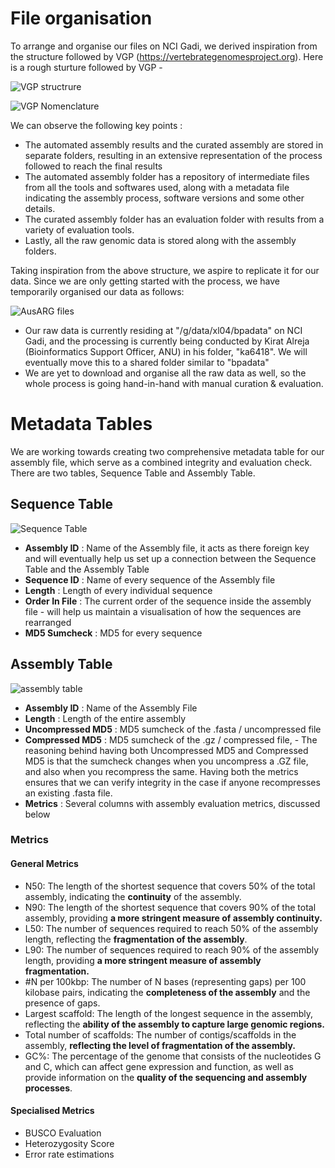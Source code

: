 # File organisation

To arrange and organise our files on NCI Gadi, we derived inspiration from the structure followed by VGP (https://vertebrategenomesproject.org). Here is a rough sturture followed by VGP -

  
![VGP structrure](https://i.ibb.co/cQpfG6n/Screenshot-2023-05-08-at-1-18-39-pm.png)

![VGP Nomenclature
](https://i.ibb.co/gjLVpbK/Screenshot-2023-05-08-at-1-27-11-pm.png)

We can observe the following key points :

 -  The automated assembly results and the curated assembly are stored in separate folders, resulting in an extensive representation of the process followed to reach the final results 
 - The automated assembly folder has a repository of intermediate files from all the tools and softwares used, along with a metadata file indicating the assembly process, software versions and some other details. 
 - The curated assembly folder has an evaluation folder with results from a variety of evaluation tools.
 - Lastly,  all the raw genomic data is stored along with the assembly folders. 

Taking inspiration from the above structure, we aspire to replicate it for our data. Since we are only getting started with the process, we have temporarily organised our data as follows:

![AusARG files](https://i.ibb.co/tZwhGJk/Screenshot-2023-05-08-at-1-40-12-pm.png%5B)

 - Our raw data is currently residing at "/g/data/xl04/bpadata" on NCI Gadi, and the processing is currently being conducted by Kirat Alreja (Bioinformatics Support Officer, ANU)  in his folder, "ka6418". We will eventually move this to a shared folder similar to "bpadata"
 - We are yet to download and organise all the raw data as well, so the whole process is going hand-in-hand with manual curation & evaluation. 

# Metadata Tables
We are working towards creating two comprehensive metadata table for our assembly file, which serve as a combined integrity and evaluation check. There are two tables, Sequence Table and Assembly Table. 

## Sequence Table
![Sequence Table](https://i.ibb.co/Lhj97V8/Screenshot-2023-05-08-at-2-12-57-pm.png)

 - **Assembly ID** : Name of the Assembly file, it acts as there foreign key and will eventually help us set up a connection between the Sequence Table and the Assembly Table 
 - **Sequence ID** : Name of every sequence of the Assembly file 
 - **Length** : Length of every individual sequence 
 - **Order In File** : The current order of the sequence inside the assembly file - will help us maintain a visualisation of how the sequences are rearranged
 - **MD5 Sumcheck** : MD5 for every sequence 

## Assembly Table 
![assembly table](https://i.ibb.co/ZJzLn91/Screenshot-2023-05-08-at-3-39-49-pm.png)
 
 

 - **Assembly ID** : Name of the Assembly File 
 - **Length** : Length of the entire assembly 
 - **Uncompressed MD5** : MD5 sumcheck of the .fasta / uncompressed file 
 - **Compressed MD5** : MD5 sumcheck of the .gz / compressed file, -   The reasoning behind having both Uncompressed MD5 and Compressed MD5 is that the sumcheck changes when you uncompress a .GZ file, and also when you recompress the same. Having both the metrics ensures that we can verify integrity in the case if anyone recompresses an existing .fasta file.
 - **Metrics** : Several columns with assembly evaluation metrics, discussed below 

### Metrics 

#### General Metrics
-   N50: The length of the shortest sequence that covers 50% of the total assembly, indicating the  **continuity**  of the assembly.
-   N90: The length of the shortest sequence that covers 90% of the total assembly, providing  **a more stringent measure of assembly continuity.**
-   L50: The number of sequences required to reach 50% of the assembly length, reflecting the  **fragmentation of the assembly**.
-   L90: The number of sequences required to reach 90% of the assembly length, providing  **a more stringent measure of assembly fragmentation.**
-   #N per 100kbp: The number of N bases (representing gaps) per 100 kilobase pairs, indicating the  **completeness of the assembly**  and the presence of gaps.
-   Largest scaffold: The length of the longest sequence in the assembly, reflecting the  **ability of the assembly to capture large genomic regions.**
-   Total number of scaffolds: The number of contigs/scaffolds in the assembly,  **reflecting the level of fragmentation of the assembly.**
-   GC%: The percentage of the genome that consists of the nucleotides G and C, which can affect gene expression and function, as well as provide information on the  **quality of the sequencing and assembly processes**.

#### Specialised Metrics 
- BUSCO Evaluation 
- Heterozygosity Score
- Error rate estimations 


